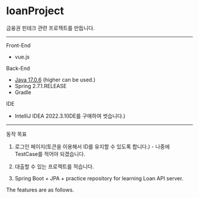 # loanProject
금융권 핀테크 관련 프로젝트를 만듭니다.

---
Front-End
 - vue.js

Back-End
 - [Java 17.0.6](https://www.oracle.com/java/technologies/javase/jdk17-archive-downloads.html) (higher can be used.)
 - Spring 2.7.1.RELEASE
 - Gradle
   
IDE
 - IntelliJ IDEA 2022.3.1(IDE를 구매하여 썻습니다.)

---
동작 목표
1. 로그인 페이지(토큰을 이용해서 ID를 유지할 수 있도록 합니다.) - 나중에 TestCase를 적어야 되겠습니다.
2. 대출할 수 있는 프로젝트를 적습니다.

3. Spring Boot + JPA + practice repository for learning Loan API server.

The features are as follows.


